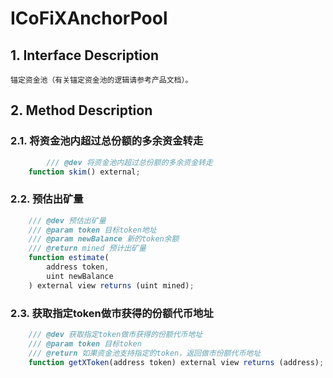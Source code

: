 # ICoFiXAnchorPool

## 1. Interface Description
    锚定资金池（有关锚定资金池的逻辑请参考产品文档）。

## 2. Method Description

### 2.1. 将资金池内超过总份额的多余资金转走

```javascript
        /// @dev 将资金池内超过总份额的多余资金转走
    function skim() external;
```

### 2.2. 预估出矿量

```javascript
    /// @dev 预估出矿量
    /// @param token 目标token地址
    /// @param newBalance 新的token余额
    /// @return mined 预计出矿量
    function estimate(
        address token,
        uint newBalance
    ) external view returns (uint mined);
```

### 2.3. 获取指定token做市获得的份额代币地址

```javascript
    /// @dev 获取指定token做市获得的份额代币地址
    /// @param token 目标token
    /// @return 如果资金池支持指定的token，返回做市份额代币地址
    function getXToken(address token) external view returns (address);
```